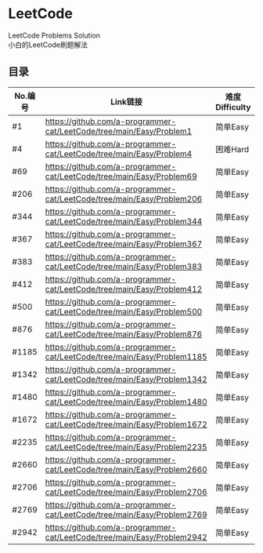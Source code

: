 # LeetCode
LeetCode Problems Solution  
小白的LeetCode刷题解法  

## 目录  
| No.编号 | Link链接 | 难度Difficulty | 
| --------| --------| ---- |
| #1 | https://github.com/a-programmer-cat/LeetCode/tree/main/Easy/Problem1 | 简单Easy |
| #4 | https://github.com/a-programmer-cat/LeetCode/tree/main/Easy/Problem4 | 困难Hard |
| #69 | https://github.com/a-programmer-cat/LeetCode/tree/main/Easy/Problem69 | 简单Easy 
| #206 | https://github.com/a-programmer-cat/LeetCode/tree/main/Easy/Problem206 | 简单Easy |
| #344 | https://github.com/a-programmer-cat/LeetCode/tree/main/Easy/Problem344 | 简单Easy |
| #367 | https://github.com/a-programmer-cat/LeetCode/tree/main/Easy/Problem367 | 简单Easy |
| #383 | https://github.com/a-programmer-cat/LeetCode/tree/main/Easy/Problem383 | 简单Easy |
| #412 | https://github.com/a-programmer-cat/LeetCode/tree/main/Easy/Problem412 | 简单Easy |
| #500 | https://github.com/a-programmer-cat/LeetCode/tree/main/Easy/Problem500 | 简单Easy |
| #876 | https://github.com/a-programmer-cat/LeetCode/tree/main/Easy/Problem876 | 简单Easy |
| #1185 | https://github.com/a-programmer-cat/LeetCode/tree/main/Easy/Problem1185 | 简单Easy |
| #1342 | https://github.com/a-programmer-cat/LeetCode/tree/main/Easy/Problem1342 | 简单Easy |
| #1480 | https://github.com/a-programmer-cat/LeetCode/tree/main/Easy/Problem1480 | 简单Easy |
| #1672 | https://github.com/a-programmer-cat/LeetCode/tree/main/Easy/Problem1672 | 简单Easy |
| #2235 | https://github.com/a-programmer-cat/LeetCode/tree/main/Easy/Problem2235 | 简单Easy |
| #2660 | https://github.com/a-programmer-cat/LeetCode/tree/main/Easy/Problem2660 | 简单Easy |
| #2706 | https://github.com/a-programmer-cat/LeetCode/tree/main/Easy/Problem2706 | 简单Easy |
| #2769 | https://github.com/a-programmer-cat/LeetCode/tree/main/Easy/Problem2769 | 简单Easy |
| #2942 | https://github.com/a-programmer-cat/LeetCode/tree/main/Easy/Problem2942 | 简单Easy |
